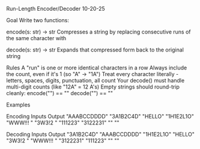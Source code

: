 Run-Length Encoder/Decoder
10-20-25

Goal
Write two functions:

encode(s: str) -> str
Compresses a string by replacing consecutive runs of the same character with <count><char>

decode(s: str) -> str
Expands that compressed form back to the original string

Rules
A "run" is one or more identical characters in a row
Always include the count, even if it's 1 (so "A" -> "1A")
Treat every character literally - letters, spaces, digits, punctuation, all count
Your decode() must handle multi-digit counts (like "12A" = 12 A's)
Empty strings should round-trip cleanly:
encode("") == ""
decode("") == ""

Examples

Encoding
Inputs             Output
"AAABCCDDDD"       "3A1B2C4D"
"HELLO"            "1H1E2L1O"
"WWW!!!  "         "3W3!2 "
"111223"           "3122231"
""                 ""

Decoding
Inputs             Output
"3A1B2C4D"         "AAABCCDDDD"
"1H1E2L1O"         "HELLO"
"3W3!2 "           "WWW!!!  "
"3122231"          "111223"
""                 ""